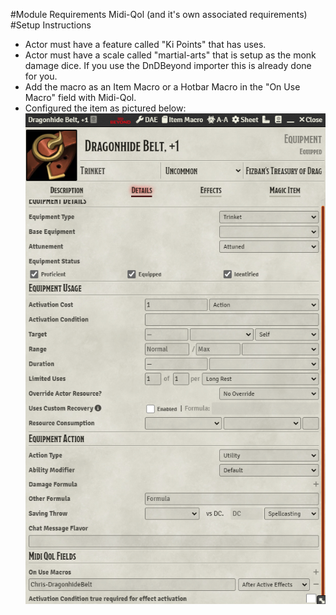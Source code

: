 #Module Requirements
Midi-Qol (and it's own associated requirements)
#Setup Instructions
- Actor must have a feature called "Ki Points" that has uses.
- Actor must have a scale called "martial-arts" that is setup as the monk damage dice.  If you use the DnDBeyond importer this is already done for you.
- Add the macro as an Item Macro or a Hotbar Macro in the "On Use Macro" field with Midi-Qol.
- Configured the item as pictured below:
![Setup](Setup.PNG)